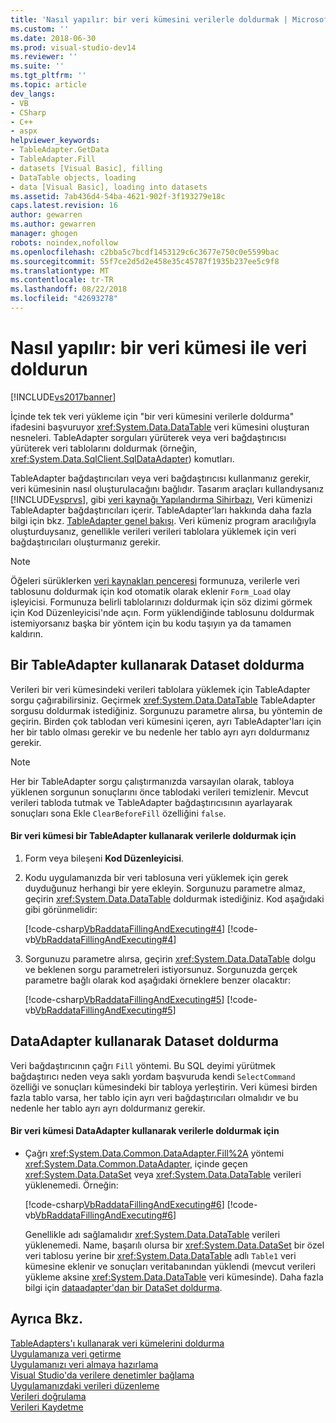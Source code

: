 ```yaml
---
title: 'Nasıl yapılır: bir veri kümesini verilerle doldurmak | Microsoft Docs'
ms.custom: ''
ms.date: 2018-06-30
ms.prod: visual-studio-dev14
ms.reviewer: ''
ms.suite: ''
ms.tgt_pltfrm: ''
ms.topic: article
dev_langs:
- VB
- CSharp
- C++
- aspx
helpviewer_keywords:
- TableAdapter.GetData
- TableAdapter.Fill
- datasets [Visual Basic], filling
- DataTable objects, loading
- data [Visual Basic], loading into datasets
ms.assetid: 7ab436d4-54ba-4621-902f-3f193279e18c
caps.latest.revision: 16
author: gewarren
ms.author: gewarren
manager: ghogen
robots: noindex,nofollow
ms.openlocfilehash: c2bba5c7bcdf1453129c6c3677e750c0e5599bac
ms.sourcegitcommit: 55f7ce2d5d2e458e35c45787f1935b237ee5c9f8
ms.translationtype: MT
ms.contentlocale: tr-TR
ms.lasthandoff: 08/22/2018
ms.locfileid: "42693278"
---
```

# <a name="how-to-fill-a-dataset-with-data"></a>Nasıl yapılır: bir veri kümesi ile veri doldurun
[!INCLUDE[vs2017banner](../includes/vs2017banner.md)]

İçinde tek tek veri yükleme için "bir veri kümesini verilerle doldurma" ifadesini başvuruyor <xref:System.Data.DataTable> veri kümesini oluşturan nesneleri. TableAdapter sorguları yürüterek veya veri bağdaştırıcısı yürüterek veri tablolarını doldurmak (örneğin, <xref:System.Data.SqlClient.SqlDataAdapter>) komutları.  
  
 TableAdapter bağdaştırıcıları veya veri bağdaştırıcısı kullanmanız gerekir, veri kümesinin nasıl oluşturulacağını bağlıdır. Tasarım araçları kullandıysanız [!INCLUDE[vsprvs](../includes/vsprvs-md.md)], gibi [veri kaynağı Yapılandırma Sihirbazı](http://msdn.microsoft.com/library/c4df7de5-5da0-4064-940c-761dd6d9e28f), Veri kümenizi TableAdapter bağdaştırıcıları içerir. TableAdapter'ları hakkında daha fazla bilgi için bkz. [TableAdapter genel bakışı](../data-tools/tableadapter-overview.md). Veri kümeniz program aracılığıyla oluşturduysanız, genellikle verileri verileri tablolara yüklemek için veri bağdaştırıcıları oluşturmanız gerekir.  
  
> [!NOTE]
>  Öğeleri sürüklerken [veri kaynakları penceresi](http://msdn.microsoft.com/library/0d20f699-cc95-45b3-8ecb-c7edf1f67992) formunuza, verilerle veri tablosunu doldurmak için kod otomatik olarak eklenir `Form_Load` olay işleyicisi. Formunuza belirli tablolarınızı doldurmak için söz dizimi görmek için Kod Düzenleyicisi'nde açın. Form yüklendiğinde tablosunu doldurmak istemiyorsanız başka bir yöntem için bu kodu taşıyın ya da tamamen kaldırın.  
  
## <a name="filling-a-dataset-using-a-tableadapter"></a>Bir TableAdapter kullanarak Dataset doldurma  
 Verileri bir veri kümesindeki verileri tablolara yüklemek için TableAdapter sorgu çağırabilirsiniz. Geçirmek <xref:System.Data.DataTable> TableAdapter sorgusu doldurmak istediğiniz. Sorgunuzu parametre alırsa, bu yöntemin de geçirin. Birden çok tablodan veri kümesini içeren, ayrı TableAdapter'ları için her bir tablo olması gerekir ve bu nedenle her tablo ayrı ayrı doldurmanız gerekir.  
  
> [!NOTE]
>  Her bir TableAdapter sorgu çalıştırmanızda varsayılan olarak, tabloya yüklenen sorgunun sonuçlarını önce tablodaki verileri temizlenir. Mevcut verileri tabloda tutmak ve TableAdapter bağdaştırıcısının ayarlayarak sonuçları sona Ekle `ClearBeforeFill` özelliğini `false`.  
  
#### <a name="to-fill-a-dataset-with-data-using-a-tableadapter"></a>Bir veri kümesi bir TableAdapter kullanarak verilerle doldurmak için  
  
1.  Form veya bileşeni **Kod Düzenleyicisi**.  
  
2.  Kodu uygulamanızda bir veri tablosuna veri yüklemek için gerek duyduğunuz herhangi bir yere ekleyin. Sorgunuzu parametre almaz, geçirin <xref:System.Data.DataTable> doldurmak istediğiniz. Kod aşağıdaki gibi görünmelidir:  
  
     [!code-csharp[VbRaddataFillingAndExecuting#4](../snippets/csharp/VS_Snippets_VBCSharp/VbRaddataFillingAndExecuting/CS/Form2.cs#4)]
     [!code-vb[VbRaddataFillingAndExecuting#4](../snippets/visualbasic/VS_Snippets_VBCSharp/VbRaddataFillingAndExecuting/VB/Form2.vb#4)]  
  
3.  Sorgunuzu parametre alırsa, geçirin <xref:System.Data.DataTable> dolgu ve beklenen sorgu parametreleri istiyorsunuz. Sorgunuzda gerçek parametre bağlı olarak kod aşağıdaki örneklere benzer olacaktır:  
  
     [!code-csharp[VbRaddataFillingAndExecuting#5](../snippets/csharp/VS_Snippets_VBCSharp/VbRaddataFillingAndExecuting/CS/Form2.cs#5)]
     [!code-vb[VbRaddataFillingAndExecuting#5](../snippets/visualbasic/VS_Snippets_VBCSharp/VbRaddataFillingAndExecuting/VB/Form2.vb#5)]  
  
## <a name="filling-a-dataset-using-a-dataadapter"></a>DataAdapter kullanarak Dataset doldurma  
 Veri bağdaştırıcının çağrı `Fill` yöntemi. Bu SQL deyimi yürütmek bağdaştırıcı neden veya saklı yordam başvuruda kendi `SelectCommand` özelliği ve sonuçları kümesindeki bir tabloya yerleştirin. Veri kümesi birden fazla tablo varsa, her tablo için ayrı veri bağdaştırıcıları olmalıdır ve bu nedenle her tablo ayrı ayrı doldurmanız gerekir.  
  
#### <a name="to-fill-a-dataset-with-data-using-a-dataadapter"></a>Bir veri kümesi DataAdapter kullanarak verilerle doldurmak için  
  
-   Çağrı <xref:System.Data.Common.DataAdapter.Fill%2A> yöntemi <xref:System.Data.Common.DataAdapter>, içinde geçen <xref:System.Data.DataSet> veya <xref:System.Data.DataTable> verileri yüklenemedi. Örneğin:  
  
     [!code-csharp[VbRaddataFillingAndExecuting#6](../snippets/csharp/VS_Snippets_VBCSharp/VbRaddataFillingAndExecuting/CS/Form2.cs#6)]
     [!code-vb[VbRaddataFillingAndExecuting#6](../snippets/visualbasic/VS_Snippets_VBCSharp/VbRaddataFillingAndExecuting/VB/Form2.vb#6)]  
  
     Genellikle adı sağlamalıdır <xref:System.Data.DataTable> verileri yüklenemedi. Name, başarılı olursa bir <xref:System.Data.DataSet> bir özel veri tablosu yerine bir <xref:System.Data.DataTable> adlı `Table1` veri kümesine eklenir ve sonuçları veritabanından yüklendi (mevcut verileri yükleme aksine <xref:System.Data.DataTable> veri kümesinde). Daha fazla bilgi için [dataadapter'dan bir DataSet doldurma](http://msdn.microsoft.com/library/3fa0ac7d-e266-4954-bfac-3fbe2f913153).  
  
## <a name="see-also"></a>Ayrıca Bkz.  
 [TableAdapters'ı kullanarak veri kümelerini doldurma](../data-tools/fill-datasets-by-using-tableadapters.md)   
 [Uygulamanıza veri getirme](../data-tools/fetching-data-into-your-application.md)   
 [Uygulamanızı veri almaya hazırlama](http://msdn.microsoft.com/library/c17bdb7e-c234-4f2f-9582-5e55c27356ad)   
 [Visual Studio'da verilere denetimler bağlama](../data-tools/bind-controls-to-data-in-visual-studio.md)   
 [Uygulamanızdaki verileri düzenleme](../data-tools/editing-data-in-your-application.md)   
 [Verileri doğrulama](http://msdn.microsoft.com/library/b3a9ee4e-5d4d-4411-9c56-c811f2b4ee7e)   
 [Verileri Kaydetme](../data-tools/saving-data.md)